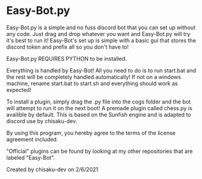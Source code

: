 # Easy-Bot.py
Easy-Bot.py is a simple and no fuss discord bot that you can set up without any code. Just drag and drop whatever you want and Easy-Bot.py will try it's best to run it! Easy-Bot's set up is simple with a basic gui that stores the discord token and prefix all so you don't have to!

Easy-Bot.py REQUIRES PYTHON to be installed.

Everything is handled by Easy-Bot! All you need to do is to run start.bat and the rest will be completely handled automatically!
If not on a windows machine, rename start.bat to start.sh and everything should work as expected!

To install a plugin, simply drag the .py file into the cogs folder and the bot will attempt to run it on the next boot!
A premade plugin called chess.py is availible by default. This is based on the Sunfish engine and is adapted to discord use by chisaku-dev.

By using this program, you hereby agree to the terms of the license agreement included.

"Official" plugins can be found by looking at my other repositories that are labeled "Easy-Bot".

Created by chisaku-dev on 2/6/2021

